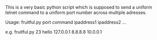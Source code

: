 This is a very basic python script which is supposed to send a uniform telnet command to a uniform port number across multiple adresses.

Usage:
fruitful.py port command ipaddress1 ipaddress2 ...

e.g. fruitful.py 23 hello 127.0.0.1 8.8.8.8 10.0.0.1
